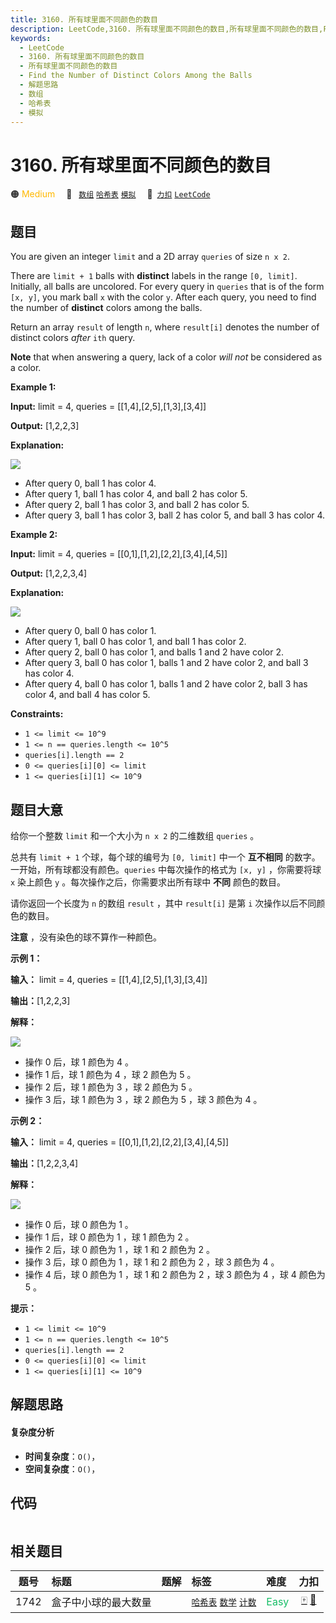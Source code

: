 ```yaml
---
title: 3160. 所有球里面不同颜色的数目
description: LeetCode,3160. 所有球里面不同颜色的数目,所有球里面不同颜色的数目,Find the Number of Distinct Colors Among the Balls,解题思路,数组,哈希表,模拟
keywords:
  - LeetCode
  - 3160. 所有球里面不同颜色的数目
  - 所有球里面不同颜色的数目
  - Find the Number of Distinct Colors Among the Balls
  - 解题思路
  - 数组
  - 哈希表
  - 模拟
---
```


# 3160. 所有球里面不同颜色的数目

🟠 <font color=#ffb800>Medium</font>&emsp; 🔖&ensp; [`数组`](/tag/array.md) [`哈希表`](/tag/hash-table.md) [`模拟`](/tag/simulation.md)&emsp; 🔗&ensp;[`力扣`](https://leetcode.cn/problems/find-the-number-of-distinct-colors-among-the-balls) [`LeetCode`](https://leetcode.com/problems/find-the-number-of-distinct-colors-among-the-balls)

## 题目

You are given an integer `limit` and a 2D array `queries` of size `n x 2`.

There are `limit + 1` balls with **distinct** labels in the range `[0,
limit]`. Initially, all balls are uncolored. For every query in `queries` that
is of the form `[x, y]`, you mark ball `x` with the color `y`. After each
query, you need to find the number of **distinct** colors among the balls.

Return an array `result` of length `n`, where `result[i]` denotes the number
of distinct colors _after_ `ith` query.

**Note** that when answering a query, lack of a color _will not_ be considered
as a color.



**Example 1:**

**Input:** limit = 4, queries = [[1,4],[2,5],[1,3],[3,4]]

**Output:** [1,2,2,3]

**Explanation:**

![](https://assets.leetcode.com/uploads/2024/04/17/ezgifcom-crop.gif)

  * After query 0, ball 1 has color 4.
  * After query 1, ball 1 has color 4, and ball 2 has color 5.
  * After query 2, ball 1 has color 3, and ball 2 has color 5.
  * After query 3, ball 1 has color 3, ball 2 has color 5, and ball 3 has color 4.

**Example 2:**

**Input:** limit = 4, queries = [[0,1],[1,2],[2,2],[3,4],[4,5]]

**Output:** [1,2,2,3,4]

**Explanation:**

**![](https://assets.leetcode.com/uploads/2024/04/17/ezgifcom-crop2.gif)**

  * After query 0, ball 0 has color 1.
  * After query 1, ball 0 has color 1, and ball 1 has color 2.
  * After query 2, ball 0 has color 1, and balls 1 and 2 have color 2.
  * After query 3, ball 0 has color 1, balls 1 and 2 have color 2, and ball 3 has color 4.
  * After query 4, ball 0 has color 1, balls 1 and 2 have color 2, ball 3 has color 4, and ball 4 has color 5.



**Constraints:**

  * `1 <= limit <= 10^9`
  * `1 <= n == queries.length <= 10^5`
  * `queries[i].length == 2`
  * `0 <= queries[i][0] <= limit`
  * `1 <= queries[i][1] <= 10^9`


## 题目大意

给你一个整数 `limit` 和一个大小为 `n x 2` 的二维数组 `queries` 。

总共有 `limit + 1` 个球，每个球的编号为 `[0, limit]` 中一个 **互不相同**
的数字。一开始，所有球都没有颜色。`queries` 中每次操作的格式为 `[x, y]` ，你需要将球 `x` 染上颜色 `y`
。每次操作之后，你需要求出所有球中 **不同**  颜色的数目。

请你返回一个长度为 `n` 的数组 `result` ，其中 `result[i]` 是第 `i` 次操作以后不同颜色的数目。

**注意**  ，没有染色的球不算作一种颜色。



**示例 1：**

**输入：** limit = 4, queries = [[1,4],[2,5],[1,3],[3,4]]

**输出：**[1,2,2,3]

**解释：**

![](https://assets.leetcode.com/uploads/2024/04/17/ezgifcom-crop.gif)

  * 操作 0 后，球 1 颜色为 4 。
  * 操作 1 后，球 1 颜色为 4 ，球 2 颜色为 5 。
  * 操作 2 后，球 1 颜色为 3 ，球 2 颜色为 5 。
  * 操作 3 后，球 1 颜色为 3 ，球 2 颜色为 5 ，球 3 颜色为 4 。

**示例 2：**

**输入：** limit = 4, queries = [[0,1],[1,2],[2,2],[3,4],[4,5]]

**输出：**[1,2,2,3,4]

**解释：**

**![](https://assets.leetcode.com/uploads/2024/04/17/ezgifcom-crop2.gif)**

  * 操作 0 后，球 0 颜色为 1 。
  * 操作 1 后，球 0 颜色为 1 ，球 1 颜色为 2 。
  * 操作 2 后，球 0 颜色为 1 ，球 1 和 2 颜色为 2 。
  * 操作 3 后，球 0 颜色为 1 ，球 1 和 2 颜色为 2 ，球 3 颜色为 4 。
  * 操作 4 后，球 0 颜色为 1 ，球 1 和 2 颜色为 2 ，球 3 颜色为 4 ，球 4 颜色为 5 。



**提示：**

  * `1 <= limit <= 10^9`
  * `1 <= n == queries.length <= 10^5`
  * `queries[i].length == 2`
  * `0 <= queries[i][0] <= limit`
  * `1 <= queries[i][1] <= 10^9`


## 解题思路

#### 复杂度分析

- **时间复杂度**：`O()`，
- **空间复杂度**：`O()`，

## 代码

```javascript

```

## 相关题目

<!-- prettier-ignore -->
| 题号 | 标题 | 题解 | 标签 | 难度 | 力扣 |
| :------: | :------ | :------: | :------ | :------ | :------: |
| 1742 | 盒子中小球的最大数量 |  |  [`哈希表`](/tag/hash-table.md) [`数学`](/tag/math.md) [`计数`](/tag/counting.md) | <font color=#15bd66>Easy</font> | [🀄️](https://leetcode.cn/problems/maximum-number-of-balls-in-a-box) [🔗](https://leetcode.com/problems/maximum-number-of-balls-in-a-box) |